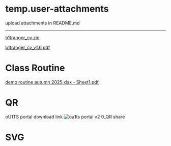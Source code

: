 # temp.user-attachments
upload attachments in README.md

---

[b1tranger_cv.zip](https://github.com/user-attachments/files/21202747/b1tranger_cv.zip)

[b1tranger_cv_v1.6.pdf](https://github.com/user-attachments/files/21202748/b1tranger_cv_v1.6.pdf)


# Class Routine

[demo routine autumn 2025.xlsx - Sheet1.pdf](https://github.com/user-attachments/files/21580362/demo.routine.autumn.2025.xlsx.-.Sheet1.pdf)


# QR

oU1TS portal download link ![ou1ts portal v2 0_QR share](https://github.com/user-attachments/assets/84b61e38-12c6-44bb-b860-cad7e270d54c)



# SVG
